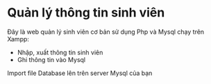 
# Quản lý thông tin sinh viên


Đây là web quản lý sinh viên cơ bản sử dụng Php và Mysql chạy trên Xampp:

- Nhập, xuất thông tin sinh viên
- Ghi thông tin vào Mysql

Import file Database lên trên server Mysql của bạn